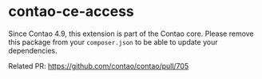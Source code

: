 # contao-ce-access

Since Contao 4.9, this extension is part of the Contao core. Please remove this package from your `composer.json` to be able to update your dependencies.

Related PR: https://github.com/contao/contao/pull/705

